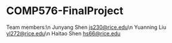 # COMP576-FinalProject

Team members:\n
Junyang Shen js230@rice.edu\n
Yuanning Liu yl272@rice.edu\n
Haitao Shen hs66@rice.edu
